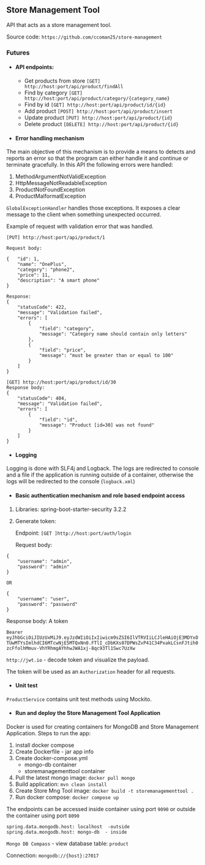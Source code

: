 ## Store Management Tool
API that acts as a store management tool.

Source code: `https://github.com/ccoman25/store-management`

### Futures

* #### API endpoints:
  * Get products from store `[GET] http://host:port/api/product/findAll`
  * Find by category `[GET] http://host:port/api/product/category/{category_name}`
  * Find by id `[GET] http://host:port/api/product/id/{id}`
  * Add product `[POST] http://host:port/api/product/insert`
  * Update product `[PUT] http://host:port/api/product/{id}`
  * Delete product `[DELETE] http://host:port/api/product/{id}`
  
* #### Error handling mechanism
 The main objective of this mechanism is to provide a means to detects and reports an error so that the program can either handle it and continue or terminate gracefully.
In this API the following errors were handled:

1. MethodArgumentNotValidException
2. HttpMessageNotReadableException
3. ProductNotFoundException
4. ProductMalformatException

`GlobalExceptionHandler` handles those exceptions. It exposes a clear message to the client when something unexpected occurred.

Example of request with validation error that was handled.

```
[PUT] http://host:port/api/product/1

Request body:

{   "id": 1,
    "name": "OnePlus",
    "category": "phone2",
    "price": 11,
    "description": "A smart phone"
}

Response:
{
    "statusCode": 422,
    "message": "Validation failed",
    "errors": [
        {
            "field": "category",
            "message": "Category name should contain only letters"
        },
        {
            "field": "price",
            "message": "must be greater than or equal to 100"
        }
    ]
}
```
```
[GET] http://host:port/api/product/id/30
Response body:
{
    "statusCode": 404,
    "message": "Validation failed",
    "errors": [
        {
            "field": "id",
            "message": "Product [id=30] was not found"
        }
    ]
}
```

* #### Logging
Logging is done with SLF4j and Logback.
The logs are redirected to console and a file if the application is running outside of a container,
otherwise the logs will be redirected to the console (`logback.xml`)

* #### Basic authentication mechanism and role based endpoint access
1. Libraries: spring-boot-starter-security 3.2.2 
2. Generate token:

    Endpoint: `[GET ]http://host:port/auth/login`

    Request body:
```
{
    "username": "admin",
    "password": "admin"
}

OR

{
    "username": "user",
    "password": "password"
}
```
Response body: A token

  ```Bearer eyJhbGciOiJIUzUxMiJ9.eyJzdWIiOiIxIiwicm9sZSI6IlVTRVIiLCJleHAiOjE3MDYxOTUwMTYsImlhdCI6MTcwNjE5MTQxNn0.FTlI_cDbKXs07DPWsZvP41C34PxakLCsnFJtih0zcFfolhMmuv-VhYRhmgAYhhwJWA1xj-8qc93Tl1Swc7UzXw```

`http://jwt.io` - decode token and visualize the payload.

  The token will be used as an `Authorization` header for all requests.

  * #### Unit test
`ProductService` contains unit test methods using Mockito.
  
* #### Run and deploy the Store Management Tool Application
Docker is used for creating containers for MongoDB and Store Management Application.
Steps to run the app:
1. install docker compose
2. Create Dockerfile - jar app info
3. Create docker-compose.yml
   * mongo-db container
   * storemanagementtool container
4. Pull the latest mongo image: `docker pull mongo`
5. Build application: `mvn clean install`
6. Create Store Mng Tool image: `docker build -t storemanagementtool .`
7. Run docker compose: `docker compose up`

The endpoints can be accessed inside container using port `9090` or outside the container using port `8090`
```
spring.data.mongodb.host: localhost  -outside
spring.data.mongodb.host: mongo-db  - inside
```
 `Mongo DB Compass` - view database table: `product`
  
Connection: `mongodb://{host}:27017`
